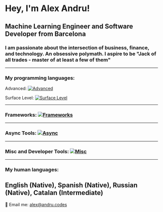 # Hey, I'm Alex Andru!
## Machine Learning Engineer and Software Developer from Barcelona
### I am passionate about the intersection of business, finance, and technology. An obsessive polymath. I aspire to be "Jack of all trades - master of at least a few of them"
  ---
### My programming languages: 

Advanced: [![Advanced](https://skillicons.dev/icons?i=python,ts,html,css,js)](https://skillicons.dev)

Surface Level: [![Surface Level](https://skillicons.dev/icons?i=c,php,mysql,dart,cs,lua)](https://skillicons.dev)

 ---

### Frameworks: [![Frameworks](https://skillicons.dev/icons?i=pytorch,tensorflow,vite,vitest,jest,react,tailwind,nextjs,deno,bootstrap,flutter,unity,opencv,wordpress)](https://skillicons.dev)
  ---
### Async Tools: [![Async](https://skillicons.dev/icons?i=figma,xd,git,githubactions,github)](https://skillicons.dev)
  ---
### Misc and Developer Tools: [![Misc](https://skillicons.dev/icons?i=redux,docker,aws,gcp,regex,linux,sass,styledcomponents,prisma,netlify,vercel,nodejs,nginx,mongodb,visualstudio,vscode,raspberrypi,postman,postgres,androidstudio)](https://skillicons.dev)
  ---
### My human languages: 
English (Native), Spanish (Native), Russian (Native), Catalan (Intermediate)
  ---

📨 Email me: alex@andru.codes 
